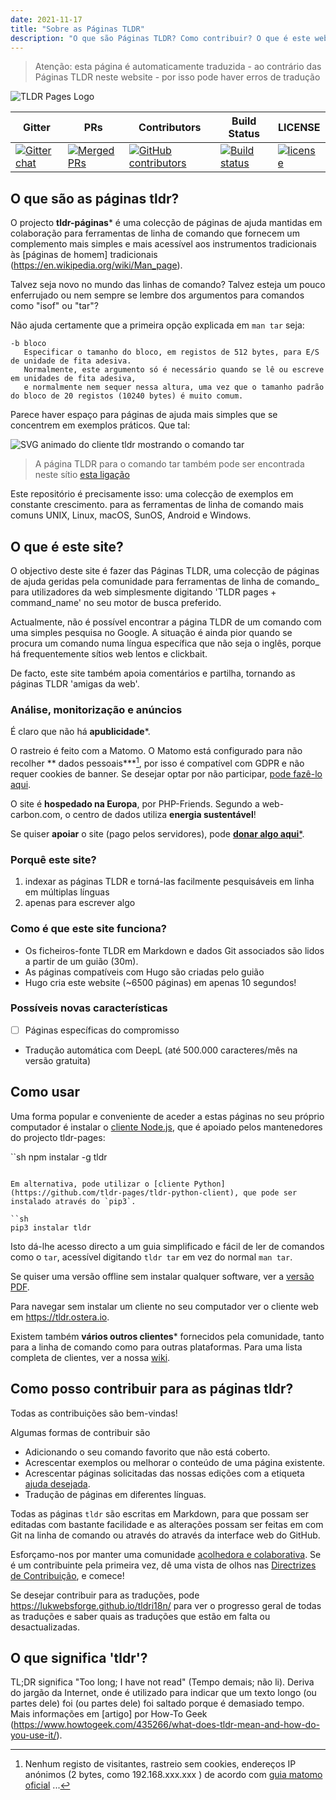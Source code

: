 ```yaml
---
date: 2021-11-17
title: "Sobre as Páginas TLDR"
description: "O que são Páginas TLDR? Como contribuir? O que é este website?"
---
```


> Atenção: esta página é automaticamente traduzida - ao contrário das Páginas TLDR neste website - por isso pode haver erros de tradução

![TLDR Pages Logo](/tldr-logo.png)

|Gitter|PRs|Contributors|Build Status|LICENSE|
|---|---|---|---|---|
[![Gitter chat][gitter-image]][gitter-url]|[![Merged PRs][prs-merged-image]][prs-merged-url]|[![GitHub contributors][contributors-image]][contributors-url]|[![Build status][github-actions-image]][github-actions-url]|[![license][license-image]][license-url]

[github-actions-url]: https://github.com/tldr-pages/tldr/actions
[github-actions-image]: https://img.shields.io/github/workflow/status/tldr-pages/tldr/CI.svg
[gitter-url]: https://gitter.im/tldr-pages/tldr
[gitter-image]: https://img.shields.io/badge/chat-on_gitter-deeppink
[prs-merged-url]: https://github.com/tldr-pages/tldr/pulls?q=is:pr+is:merged
[prs-merged-image]: https://img.shields.io/github/issues-pr-closed-raw/tldr-pages/tldr.svg?label=merged+PRs&color=green
[contributors-url]: https://github.com/tldr-pages/tldr/graphs/contributors
[contributors-image]: https://img.shields.io/github/contributors-anon/tldr-pages/tldr.svg
[license-url]: https://github.com/tldr-pages/tldr/blob/main/LICENSE.md
[license-image]: https://img.shields.io/badge/license-CC_BY_4.0-blue.svg
</div>

## O que são as páginas tldr?

O projecto **tldr-páginas*** é uma colecção de páginas de ajuda mantidas em colaboração
para ferramentas de linha de comando que fornecem um complemento mais simples e mais acessível aos instrumentos tradicionais
às [páginas de homem] tradicionais (https://en.wikipedia.org/wiki/Man_page).

Talvez seja novo no mundo das linhas de comando? Talvez esteja um pouco enferrujado ou nem sempre se lembre dos argumentos para comandos como "isof" ou "tar"?

Não ajuda certamente que a primeira opção explicada em `man tar` seja:

```
-b bloco
   Especificar o tamanho do bloco, em registos de 512 bytes, para E/S de unidade de fita adesiva.
   Normalmente, este argumento só é necessário quando se lê ou escreve em unidades de fita adesiva,
   e normalmente nem sequer nessa altura, uma vez que o tamanho padrão do bloco de 20 registos (10240 bytes) é muito comum.
```

Parece haver espaço para páginas de ajuda mais simples que se concentrem em exemplos práticos.
Que tal:

![SVG animado do cliente tldr mostrando o comando tar](/tldr-tar.svg)

> A página TLDR para o comando tar também pode ser encontrada neste sítio [esta ligação]("https://tldr.bortox.it/content/common/tar")

Este repositório é precisamente isso: uma colecção de exemplos em constante crescimento.
para as ferramentas de linha de comando mais comuns UNIX, Linux, macOS, SunOS, Android e Windows.

## O que é este site?

O objectivo deste site é fazer das Páginas TLDR, uma colecção de páginas de ajuda geridas pela comunidade
para ferramentas de linha de comando_ para utilizadores da web simplesmente digitando 'TLDR pages + command_name' no seu motor de busca preferido.

Actualmente, não é possível encontrar a página TLDR de um comando com uma simples pesquisa no Google. A situação é ainda pior quando se procura um comando numa língua específica que não seja o inglês, porque há frequentemente sítios web lentos e clickbait.

De facto, este site também apoia comentários e partilha, tornando as páginas TLDR 'amigas da web'. 

### Análise, monitorização e anúncios

É claro que não há **apublicidade***. 

O rastreio é feito com a Matomo. O Matomo está configurado para não recolher ** dados pessoais***[^1], por isso é compatível com GDPR e não requer cookies de banner. Se desejar optar por não participar, [pode fazê-lo aqui](https://stats.bortox.it/index.php?module=CoreAdminHome&action=optOut&language=it).

O site é **hospedado na Europa**, por PHP-Friends. Segundo a web-carbon.com, o centro de dados utiliza **energia sustentável**!

Se quiser **apoiar** o site (pago pelos servidores), pode [**donar algo aqui***](https://bortox.it/contribuisci-cs-en).

### Porquê este site?

1. indexar as páginas TLDR e torná-las facilmente pesquisáveis em linha em múltiplas línguas
2. apenas para escrever algo

### Como é que este site funciona?

* Os ficheiros-fonte TLDR em Markdown e dados Git associados são lidos a partir de um guião (30m).
* As páginas compatíveis com Hugo são criadas pelo guião
* Hugo cria este website (~6500 páginas) em apenas 10 segundos!

### Possíveis novas características

- [ ] Páginas específicas do compromisso
- Tradução automática com DeepL (até 500.000 caracteres/mês na versão gratuita)


## Como usar

Uma forma popular e conveniente de aceder a estas páginas no seu próprio computador
é instalar o [cliente Node.js](https://github.com/tldr-pages/tldr-node-client),
que é apoiado pelos mantenedores do projecto tldr-pages:

``sh
npm instalar -g tldr
```

Em alternativa, pode utilizar o [cliente Python](https://github.com/tldr-pages/tldr-python-client), que pode ser instalado através do `pip3`.

``sh
pip3 instalar tldr
```

Isto dá-lhe acesso directo a um guia simplificado e fácil de ler de comandos como o `tar`,
acessível digitando `tldr tar` em vez do normal `man tar`.

Se quiser uma versão offline sem instalar qualquer software,
ver a [versão PDF](https://tldr.sh/assets/tldr-book.pdf).

Para navegar sem instalar um cliente no seu computador
ver o cliente web em <https://tldr.ostera.io>.

Existem também **vários outros clientes*** fornecidos pela comunidade,
tanto para a linha de comando como para outras plataformas.
Para uma lista completa de clientes, ver a nossa [wiki](https://github.com/tldr-pages/tldr/wiki/tldr-pages-clients).


## Como posso contribuir para as páginas tldr?

Todas as contribuições são bem-vindas!

Algumas formas de contribuir são

- Adicionando o seu comando favorito que não está coberto.
- Acrescentar exemplos ou melhorar o conteúdo de uma página existente.
- Acrescentar páginas solicitadas das nossas edições com a etiqueta [ajuda desejada](https://github.com/tldr-pages/tldr/issues?q=is%3Aopen+is%3Aissue+label%3A%22help+wanted%22).
- Tradução de páginas em diferentes línguas.

Todas as páginas `tldr` são escritas em Markdown, para que possam ser editadas com bastante facilidade e as alterações possam ser feitas em
com Git na linha de comando ou através do
através da interface web do GitHub.

Esforçamo-nos por manter uma comunidade [acolhedora e colaborativa](GOVERNANCE.md).
Se é um contribuinte pela primeira vez, dê uma vista de olhos nas [Directrizes de Contribuição](CONTRIBUTING.md), e comece!

Se desejar contribuir para as traduções, pode <https://lukwebsforge.github.io/tldri18n/>
para ver o progresso geral de todas as traduções e saber quais as traduções que estão em falta ou desactualizadas.

## O que significa 'tldr'?

TL;DR significa "Too long; I have not read" (Tempo demais; não li).
Deriva do jargão da Internet, onde é utilizado para indicar que um texto longo (ou partes dele) foi
(ou partes dele) foi saltado porque é demasiado tempo.
Mais informações em [artigo] por How-To Geek (https://www.howtogeek.com/435266/what-does-tldr-mean-and-how-do-you-use-it/).

[^1]: Nenhum registo de visitantes, rastreio sem cookies, endereços IP anónimos (2 bytes, como 192.168.xxx.xxx ) de acordo com [guia matomo oficial](https://matomo.org/faq/new-to-piwik/how-do-i-use-matomo-analytics-without-consent-or-cookie-banner/) ... 